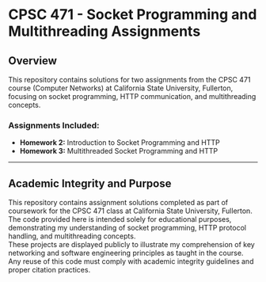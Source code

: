 # CPSC 471 - Socket Programming and Multithreading Assignments

## Overview
This repository contains solutions for two assignments from the CPSC 471 course (Computer Networks) at California State University, Fullerton, focusing on socket programming, HTTP communication, and multithreading concepts.

### Assignments Included:
- **Homework 2:** Introduction to Socket Programming and HTTP
- **Homework 3:** Multithreaded Socket Programming and HTTP

---

## Academic Integrity and Purpose

This repository contains assignment solutions completed as part of coursework for the CPSC 471 class at California State University, Fullerton. The code provided here is intended solely for educational purposes, demonstrating my understanding of socket programming, HTTP protocol handling, and multithreading concepts.  
These projects are displayed publicly to illustrate my comprehension of key networking and software engineering principles as taught in the course. Any reuse of this code must comply with academic integrity guidelines and proper citation practices.
